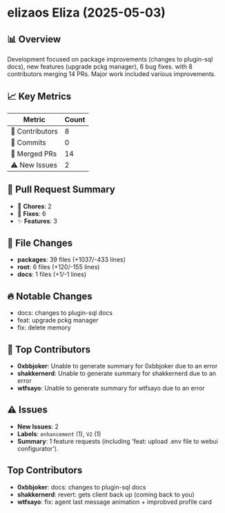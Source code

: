 # elizaos Eliza (2025-05-03)
    
## 📊 Overview
Development focused on package improvements (changes to plugin-sql docs), new features (upgrade pckg manager), 6 bug fixes. with 8 contributors merging 14 PRs. Major work included various improvements.

## 📈 Key Metrics
| Metric | Count |
|---------|--------|
| 👥 Contributors | 8 |
| 📝 Commits | 0 |
| 🔄 Merged PRs | 14 |
| ⚠️ New Issues | 2 |

## 🔄 Pull Request Summary
- 🧹 **Chores**: 2
- 🐛 **Fixes**: 6
- ✨ **Features**: 3

## 📁 File Changes
- **packages**: 39 files (+1037/-433 lines)
- **root**: 6 files (+120/-155 lines)
- **docs**: 1 files (+1/-1 lines)

## 🔥 Notable Changes
- docs: changes to plugin-sql docs
- feat: upgrade pckg manager
- fix: delete memory

## 👥 Top Contributors
- **0xbbjoker**: Unable to generate summary for 0xbbjoker due to an error
- **shakkernerd**: Unable to generate summary for shakkernerd due to an error
- **wtfsayo**: Unable to generate summary for wtfsayo due to an error

## ⚠️ Issues
- **New Issues**: 2
- **Labels**: `enhancement` (1), `V2` (1)
- **Summary**: 1 feature requests (including 'feat: upload .env file to webui configurator').

## Top Contributors
- **0xbbjoker**: docs: changes to plugin-sql docs
- **shakkernerd**: revert: gets client back up (coming back to you)
- **wtfsayo**: fix: agent last message animation + improbved profile card
